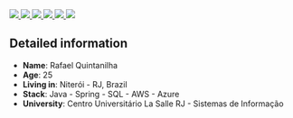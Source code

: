 <div>
    <a target='_blank' href="https://twitch.tv/danielhe4rt">
        <img src="https://img.shields.io/badge/Twitch-9146FF?style=for-the-badge&logo=twitch&logoColor=white">
    </a>
    <a target='_blank' href="https://twitter.com/danielhe4rt">
        <img src="https://img.shields.io/badge/Twitter-1DA1F2?style=for-the-badge&logo=twitter&logoColor=white">
    </a>
    <a target='_blank' href="https://instagram.com/danielhe4rt">
        <img src="https://img.shields.io/badge/Instagram-E4405F?style=for-the-badge&logo=instagram&logoColor=white">
    </a>
    <a target='_blank' href="https://linkedin.com/in/danielheart">
        <img src="https://img.shields.io/badge/LinkedIn-0077B5?style=for-the-badge&logo=linkedin&logoColor=white">
    </a>
    <a target='_blank' href="https://dev.to/danielhe4rt">
        <img src="https://img.shields.io/badge/dev.to-0A0A0A?style=for-the-badge&logo=dev.to&logoColor=white">
    </a>
    <a target='_blank' href="https://youtube.com/danielhe4rt">
        <img src="https://img.shields.io/badge/YouTube-FF0000?style=for-the-badge&logo=youtube&logoColor=white">
    </a>
</div>


## Detailed information

* **Name**: Rafael Quintanilha
* **Age**: 25
* **Living in**: Niterói - RJ, Brazil
* **Stack**: Java - Spring - SQL - AWS - Azure
* **University**: Centro Universitário La Salle RJ - Sistemas de Informação
